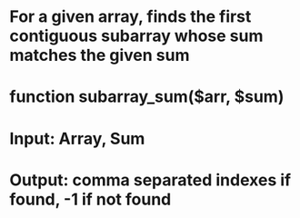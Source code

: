 # For a given array, finds the first contiguous subarray whose sum matches the given sum
# function subarray_sum($arr, $sum)
# Input: Array, Sum
# Output: comma separated indexes if found, -1 if not found
